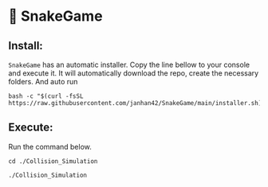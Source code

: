 # 🐍 SnakeGame

## Install:
`SnakeGame` has an automatic installer.
Copy the line bellow to your console and execute it.
It will automatically download the repo, create the necessary folders.
And auto run

```
bash -c "$(curl -fsSL https://raw.githubusercontent.com/janhan42/SnakeGame/main/installer.sh)"
```


## Execute:
Run the command below.
```
cd ./Collision_Simulation
```
```
./Collision_Simulation
```
